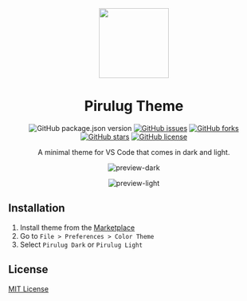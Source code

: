 <div align="center">

<img src="p-icon.jpg" width="140" />

# Pirulug Theme

![GitHub package.json version](https://img.shields.io/github/package-json/v/pirulug/pirulug-theme?color=ff0055&style=for-the-badge)
[![GitHub issues](https://img.shields.io/github/issues/pirulug/pirulug-theme?color=%23ff0055&style=for-the-badge)](https://github.com/pirulug/pirulug-theme/issues)
[![GitHub forks](https://img.shields.io/github/forks/pirulug/pirulug-theme?color=ff0055&style=for-the-badge)](https://github.com/pirulug/pirulug-theme/network)
[![GitHub stars](https://img.shields.io/github/stars/pirulug/pirulug-theme?color=ff0055&style=for-the-badge)](https://github.com/pirulug/pirulug-theme/stargazers)
[![GitHub license](https://img.shields.io/github/license/pirulug/pirulug-theme?color=ff0055&style=for-the-badge)](https://github.com/pirulug/pirulug-theme/blob/master/LICENSE.txt)

A minimal theme for VS Code that comes in dark and light.

![preview-dark](https://i.imgur.com/8KtDfZj.png)

![preview-light](https://i.imgur.com/G4iIHHJ.png)

</div>

## Installation

1. Install theme from the [Marketplace](https://marketplace.visualstudio.com/items?itemName=Pirulug.pirulug-theme)
2. Go to `File > Preferences > Color Theme`
3. Select `Pirulug Dark` or `Pirulug Light`

## License

[MIT License](LICENSE) 
